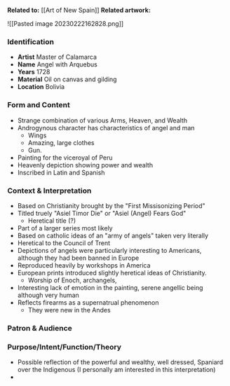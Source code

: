 **Related to:** [[Art of New Spain]]
**Related artwork:** 

![[Pasted image 20230222162828.png]]

### Identification
- **Artist** Master of Calamarca
- **Name** Angel with Arquebus
- **Years** 1728
- **Material** Oil on canvas and gilding
- **Location** Bolivia

### Form and Content
- Strange combination of various Arms, Heaven, and Wealth
- Androgynous character has characteristics of angel and man
	- Wings
	- Amazing, large clothes
	- Gun.
- Painting for the viceroyal of Peru
- Heavenly depiction showing power and wealth
- Inscribed in Latin and Spanish

### Context & Interpretation
- Based on Christianity brought by the "First Missisonizing Period"
- Titled truely "Asiel Timor Die" or "Asiel (Angel) Fears God"
	- Heretical title (?)
- Part of a larger series most likely
- Based on catholic ideas of an "army of angels" taken very literally
- Heretical to the Council of Trent
- Depictions of angels were particularly interesting to Americans, although they had been banned in Europe 
- Reproduced heavily by workshops in America
- European prints introduced slightly heretical ideas of Christianity.
	- Worship of Enoch, archangels,
- Interesting lack of emotion in the painting, serene angellic being although very human
- Reflects firearms as a supernatrual phenomenon
	- They were new in the Andes

### Patron & Audience


### Purpose/Intent/Function/Theory
- Possible reflection of the powerful and wealthy, well dressed, Spaniard over the Indigenous (I personally am interested in this interpretation)
- 